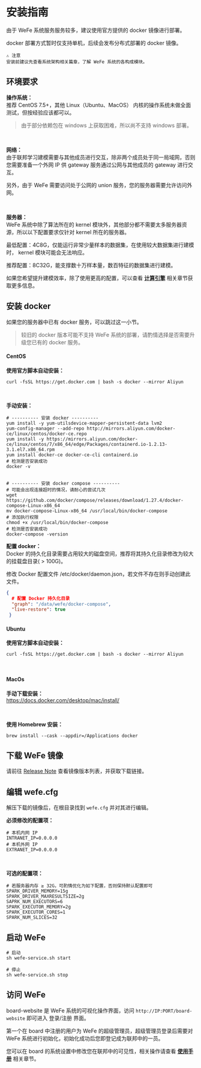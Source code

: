 # 安装指南

由于 WeFe 系统服务服务较多，建议使用官方提供的 docker 镜像进行部署。

docker 部署方式暂时仅支持单机，后续会发布分布式部署的 docker 镜像。

    ⚠️ 注意
    安装前建议先查看系统架构相关篇章，了解 WeFe 系统的各构成模块。

## 环境要求

**操作系统：**<br>
推荐 CentOS 7.5+，其他 Linux（Ubuntu、MacOS） 内核的操作系统未做全面测试，但按经验应该都可以。

> 由于部分依赖包在 windows 上获取困难，所以尚不支持 windows 部署。 

<br>

**网络：**<br>
由于联邦学习建模需要与其他成员进行交互，除非两个成员处于同一局域网，否则您需要准备一个外网 IP 供 gateway 服务通过公网与其他成员的 gateway 进行交互。

另外，由于 WeFe 需要访问处于公网的 union 服务，您的服务器需要允许访问外网。

<br>

**服务器：**<br>
WeFe 系统中除了算法所在的 kernel 模块外，其他部分都不需要太多服务器资源，所以以下配置要求仅针对 kernel 所在的服务器。

最低配置：4C8G，仅能运行非常少量样本的数据集，在使用较大数据集进行建模时， kernel 模块可能会无法响应。

推荐配置：8C32G，能支撑数十万样本量，数百特征的数据集进行建模。

如果您希望提升建模效率，除了使用更高的配置，可以查看 [**计算引擎**](/calculation_engine/calculation_engine) 相关章节获取更多信息。


## 安装 docker

如果您的服务器中已有 docker 服务，可以跳过这一小节。

> 较旧的 docker 版本可能不支持 WeFe 系统的部署，请酌情选择是否需要升级您已有的 docker 服务。


<!-- tabs:start -->

#### **CentOS**

**使用官方脚本自动安装：**
```shell
curl -fsSL https://get.docker.com | bash -s docker --mirror Aliyun
```

<br>

**手动安装：**
```shell
# ---------- 安装 docker ----------
yum install -y yum-utilsdevice-mapper-persistent-data lvm2
yum-config-manager --add-repo http://mirrors.aliyun.com/docker-ce/linux/centos/docker-ce.repo
yum install -y https://mirrors.aliyun.com/docker-ce/linux/centos/7/x86_64/edge/Packages/containerd.io-1.2.13-3.1.el7.x86_64.rpm
yum install docker-ce docker-ce-cli containerd.io
# 检测是否安装成功
docker -v


# ---------- 安装 docker compose ----------
# 可能会出现连接超时的情况，请耐心的尝试几次
wget https://github.com/docker/compose/releases/download/1.27.4/docker-compose-Linux-x86_64
mv docker-compose-Linux-x86_64 /usr/local/bin/docker-compose
# 添加执行权限
chmod +x /usr/local/bin/docker-compose
# 检测是否安装成功
docker-compose -version
```

**配置 docker：**<br>
Docker 的持久化目录需要占用较大的磁盘空间，推荐将其持久化目录修改为较大的挂载盘目录( > 100G)。

修改 Docker 配置文件 /etc/docker/daemon.json，若文件不存在则手动创建此文件。
```json
{
  # 配置 Docker 持久化目录
  "graph": "/data/wefe/docker-compose",
  "live-restore": true
 }

```

#### **Ubuntu**

**使用官方脚本自动安装：**
```shell
curl -fsSL https://get.docker.com | bash -s docker --mirror Aliyun
```

<br>

#### **MacOs**

**手动下载安装：**<br>
https://docs.docker.com/desktop/mac/install/

<br>

**使用 Homebrew 安装：**
```shell
brew install --cask --appdir=/Applications docker
```

<!-- tabs:end -->


## 下载 WeFe 镜像

请前往 [Release Note](release/release) 查看镜像版本列表，并获取下载链接。

## 编辑 wefe.cfg

解压下载的镜像后，在根目录找到 `wefe.cfg` 并对其进行编辑。

**必须修改的配置项：**
```shell
# 本机内网 IP
INTRANET_IP=0.0.0.0
# 本机外网 IP
EXTRANET_IP=0.0.0.0
```

<br>

**可选的配置项：**
```shell
# 若服务器内存 ≥ 32G，可酌情优化为如下配置，否则保持默认配置即可
SPARK_DRIVER_MEMORY=15g
SPARK_DRIVER_MAXRESULTSIZE=2g
SAPRK_NUM_EXECUTORS=6
SPARK_EXECUTOR_MEMORY=2g
SPARK_EXECUTOR_CORES=1
SPARK_NUM_SLICES=32
```

## 启动 WeFe
```shell
# 启动
sh wefe-service.sh start

# 停止
sh wefe-service.sh stop
```

## 访问 WeFe

board-website 是 WeFe 系统的可视化操作界面，访问 `http://IP:PORT/board-website` 即可进入 登录/注册 界面。

第一个在 board 中注册的用户为 WeFe 的超级管理员，超级管理员登录后需要对 WeFe 系统进行初始化，初始化成功后您即登记成为联邦中的一员。

您可以在 board 的系统设置中修改您在联邦中的可见性，相关操作请查看 [**使用手册**](/operation_guide/operation_guide) 相关章节。
